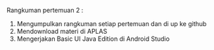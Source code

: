 Rangkuman pertemuan 2 :

1. Mengumpulkan rangkuman setiap pertemuan dan di up ke github
2. Mendownload materi di APLAS
3. Mengerjakan Basic UI Java Edition di Android Studio